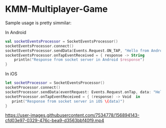# KMM-Multiplayer-Game

Sample usage is pretty simmilar:

In Android
```Kotlin
val socketEventsProcessor = SocketEventsProcessor()
socketEventsProcessor.connect()
socketEventsProcessor.sendData(Events.Request.ON_TAP, "Hello from Android")
socketEventsProcessor.onTapEventReceived = { response -> String
    println("Response from socket server in Android $response")
}
```
In iOS
```Swift
let socketProcessor = SocketEventsProcessor()
socketProcessor.connect()
socketProcessor.sendData(eventRequest: Events.Request.onTap, data: "Hello from iOS")
socketProcessor.onTapEventReceived = { (response) -> Void  in
   print("Response from socket server in iOS \(data)")
}
```


https://user-images.githubusercontent.com/7534778/156894143-cfd03e97-0329-476c-bea9-d3563bbf40f9.mp4

